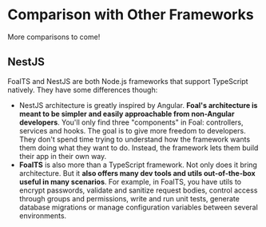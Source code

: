 # Comparison with Other Frameworks

More comparisons to come!

## NestJS

FoalTS and NestJS are both Node.js frameworks that support TypeScript natively. They have some differences though:

* NestJS architecture is greatly inspired by Angular. **Foal's architecture is meant to be simpler and easily approachable from non-Angular developers**. You'll only find three "components" in Foal: controllers, services and hooks. The goal is to give more freedom to developers. They don't spend time trying to understand how the framework wants them doing what they want to do. Instead, the framework lets them build their app in their own way.
* **FoalTS** is also more than a TypeScript framework. Not only does it bring architecture. But it **also offers many dev tools and utils out-of-the-box useful in many scenarios**. For example, in FoalTS, you have utils to encrypt passwords, validate and sanitize request bodies, control access through groups and permissions, write and run unit tests, generate database migrations or manage configuration variables between several environments.

